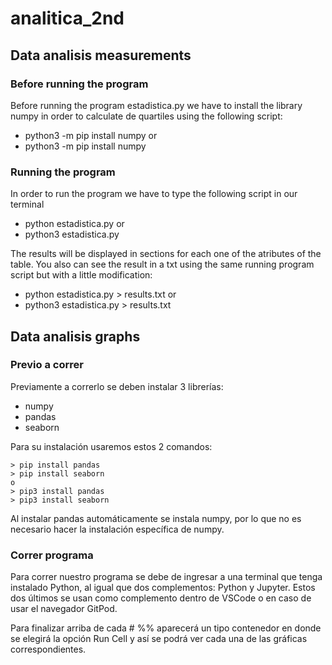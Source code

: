 # analitica_2nd

## Data analisis measurements

### Before running the program
Before running the program estadistica.py we have to install the library numpy in order to calculate de quartiles using the following script:
- python3 -m pip install numpy
or
- python3 -m pip install numpy

### Running the program
In order to run the program we have to type the following script in our terminal
- python estadistica.py
or
- python3 estadistica.py

The results will be displayed in sections for each one of the atributes of the table.
You also can see the result in a txt using the same running program script but with a little modification:
- python estadistica.py > results.txt
or
- python3 estadistica.py > results.txt

## Data analisis graphs

### Previo a correr
Previamente a correrlo se deben instalar 3 librerías: 
- numpy
- pandas
- seaborn

Para su instalación usaremos estos 2 comandos:

	> pip install pandas
	> pip install seaborn
	o
	> pip3 install pandas
	> pip3 install seaborn
	
Al instalar pandas automáticamente se instala numpy, por lo que no es necesario hacer la instalación específica de numpy.
	
### Correr programa
Para correr nuestro programa se debe de ingresar a una terminal que tenga instalado Python, al igual que dos complementos: Python y Jupyter. Estos dos últimos se usan como complemento dentro de VSCode o en caso de usar el navegador GitPod.

Para finalizar arriba de cada # %% aparecerá un tipo contenedor en donde se elegirá la opción Run Cell y así se podrá ver cada una de las gráficas correspondientes.

